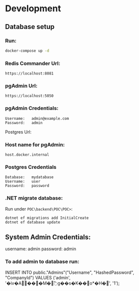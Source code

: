 # Development

## Database setup

### Run:
```sh
docker-compose up -d
```

### Redis Commander Url:
```
https://localhost:8081
```

### pgAdmin Url:

```
https://localhost:5050
```

### pgAdmin Credentials:

```
Username:   admin@example.com
Password:   admin
```

Postgres Url:

### Host name for pgAdmin:

```
host.docker.internal
```

### Postgres Credentials

```
Database:   mydatabase
Username:   user
Password:   password
```

### .NET migrate database:
Run under `POC\backend\POC\POC>`:
```
dotnet ef migrations add InitialCreate
dotnet ef database update
```

## System Admin Credentials:
username: admin
password: admin

### To add admin to database run:
INSERT INTO public."Admins"("Username", "HashedPassword", "CompanyId")
VALUES ('admin', '�iv�A���M�߱g��s�K��o*�H�', '1');
